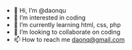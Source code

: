 - 👋 Hi, I’m @daonqu
- 👀 I’m interested in coding
- 🌱 I’m currently learning html, css, php
- 💞️ I’m looking to collaborate on coding
- 📫 How to reach me daonq@gmail.com

<!---
daonqu/daonqu is a ✨ special ✨ repository because its `README.md` (this file) appears on your GitHub profile.
You can click the Preview link to take a look at your changes.
--->
